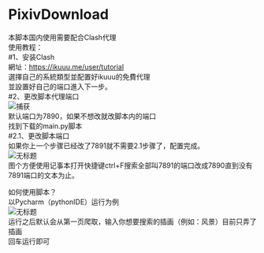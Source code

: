 # PixivDownload  
本脚本国内使用需要配合Clash代理  
使用教程：  
#1、安装Clash  
網址：https://ikuuu.me/user/tutorial  
選擇自己的系統類型並配置好ikuuu的免費代理  
並設置好自己的端口進入下一步。  
#2、更改脚本代理端口  
![捕获](https://github.com/xiaosuLiane/PixivDownload/assets/42183711/cd9354a8-a210-4430-8f94-93b5be273a6a)  
默认端口为7890，如果不想改就改脚本内的端口  
找到下载的main.py脚本  
#2.1、更改脚本端口  
如果你上一个步骤已经改了7891就不需要2.1步骤了，配置完成。  
![无标题](https://github.com/xiaosuLiane/PixivDownload/assets/42183711/2028c58f-d1e2-4c48-8b99-79621971683d)  
图个方便使用记事本打开快捷键ctrl+F搜索全部叫7891的端口改成7890直到没有7891端口的文本为止。  
  
如何使用脚本？  
以Pycharm（pythonIDE）运行为例  
![无标题](https://github.com/xiaosuLiane/PixivDownload/assets/42183711/ba7feb44-0a10-4f6b-bc92-e259f88c3fe2)  
运行之后默认会从第一页爬取，输入你想要搜索的插画（例如：风景）目前只弄了插画  
回车运行即可  
